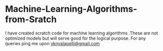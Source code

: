 # Machine-Learning-Algorithms-from-Sratch
I have created scratch code for machine learning algorithms .These are not optimized models but will serve good for the logical purpose.
For any queries ping me upon vknyalapelli@gmail.com
